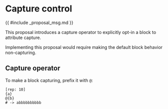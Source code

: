 # Capture control

{{ #include _proposal_msg.md }}

This proposal introduces a capture operator to explicitly opt-in a block to attribute capture.

Implementing this proposal would require making the default block behavior non-capturing.

## Capture operator

To make a block capturing, prefix it with `@`:

```rant
[rep: 10]
{a}
@{b}
# -> abbbbbbbbbb
```